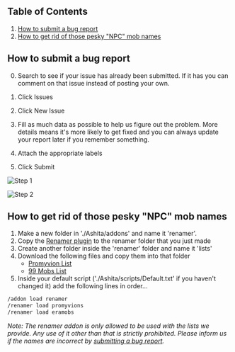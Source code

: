 ## Table of Contents

1. [How to submit a bug report](https://github.com/EdenServer/community/blob/master/README.md#how-to-submit-a-bug-report)
2. [How to get rid of those pesky "NPC" mob names](https://github.com/EdenServer/community/blob/master/README.md#how-to-get-rid-of-those-pesky-npc-mob-names)

## How to submit a bug report

0. Search to see if your issue has already been submitted. If it has you can comment on that issue instead of posting your own.

1. Click Issues

2. Click New Issue

3. Fill as much data as possible to help us figure out the problem. More details means it's more likely to get fixed and you can always update your report later if you remember something.

4. Attach the appropriate labels

5. Click Submit

![Step 1](https://raw.githubusercontent.com/EdenServer/Issues/master/step1.png)

![Step 2](https://raw.githubusercontent.com/EdenServer/Issues/master/step2.png)



## How to get rid of those pesky "NPC" mob names

1. Make a new folder in './Ashita/addons' and name it 'renamer'.
2. Copy the [Renamer plugin](https://raw.githubusercontent.com/TeoTwawki/renamer/master/ashita/v3/renamer.lua) to the renamer folder that you just made
3. Create another folder inside the 'renamer' folder and name it 'lists'
4. Download the following files and copy them into that folder
    - [Promyvion List](https://raw.githubusercontent.com/EdenServer/Issues/master/renamer/promyvions.lua)
    - [99 Mobs List](https://raw.githubusercontent.com/EdenServer/Issues/master/renamer/eramobs.lua)
5. Inside your default script ('./Ashita/scripts/Default.txt' if you haven't changed it) add the following lines in order...
```txt
/addon load renamer
/renamer load promyvions
/renamer load eramobs
```

*Note: The renamer addon is only allowed to be used with the lists we provide. Any use of it other than that is strictly prohibited. Please inform us if the names are incorrect by [submitting a bug report](https://github.com/EdenServer/community/blob/master/README.md#how-to-submit-a-bug-report).*
